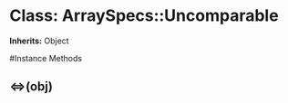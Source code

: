 # Class: ArraySpecs::Uncomparable
**Inherits:** Object
    




#Instance Methods
## <=>(obj) [](#method-i-<=>)

